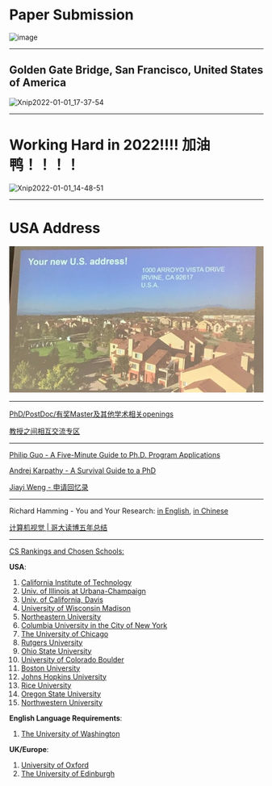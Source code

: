 # Paper Submission

![image](https://user-images.githubusercontent.com/31528604/148673263-528686ec-c16d-4f03-9766-1b9fbdb7ae86.png)

---

## Golden Gate Bridge, San Francisco, United States of America

![Xnip2022-01-01_17-37-54](https://user-images.githubusercontent.com/31528604/147847921-33cfc480-211b-46b6-98c1-af62bd212f54.jpg)

---

# Working Hard in 2022!!!! 加油鸭！！！！

![Xnip2022-01-01_14-48-51](https://user-images.githubusercontent.com/31528604/147847857-de3fb33b-f23a-411f-94a6-b1d1c6bf24e6.jpg)

---

# USA Address 

<p align="center">
  <img src='USA_Address.JPG'>
</p>

---

[PhD/PostDoc/有奖Master及其他学术相关openings](https://www.1point3acres.com/bbs/forum-173-1.html)

[教授之间相互交流专区](https://www.1point3acres.com/bbs/forum.php?mod=forumdisplay&fid=328)

---

[Philip Guo - A Five-Minute Guide to Ph.D. Program Applications](https://pg.ucsd.edu/PhD-application-tips.htm)

[Andrej Karpathy - A Survival Guide to a PhD](http://karpathy.github.io/2016/09/07/phd/)

[Jiayi Weng - 申请回忆录](https://trinkle23897.github.io/posts/application)

---

Richard Hamming - You and Your Research: [in English](http://www.cs.virginia.edu/~robins/YouAndYourResearch.html), [in Chinese](http://www.yidianzixun.com/article/0LZ4zQZV)

[计算机视觉 | 哥大读博五年总结](https://zhuanlan.zhihu.com/p/338193330)

---

[CS Rankings and Chosen Schools: ](http://csrankings.org/#/index?all&us)

**USA**:
1. [California Institute of Technology](https://gradoffice.caltech.edu/admissions/FAQ)
2. [Univ. of Illinois at Urbana-Champaign](https://grad.illinois.edu/admissions/instructions/04c)
3. [Univ. of California, Davis](https://grad.ucdavis.edu/applying-uc-davis)
4. [University of Wisconsin Madison](https://grad.wisc.edu/apply/requirements/)
5. [Northeastern University](https://coe.northeastern.edu/academics-experiential-learning/graduate-school-of-engineering/graduate-admissions/)
6. [Columbia University in the City of New York](https://www.gradengineering.columbia.edu/faq/standardized-test-scores)
7. [The University of Chicago](https://grad.uchicago.edu/admissions/apply/english-language-requirements/)
8. [Rutgers University](https://grad.rutgers.edu/admissions/international-students)
9. [Ohio State University](http://gpadmissions.osu.edu/intl/additional-requirements-to-apply.html)
10. [University of Colorado Boulder](https://www.colorado.edu/graduateschool/admissions/prepare-apply/international-students/english-proficiency-requirements)
11. [Boston University](https://www.bu.edu/eng/prospective-graduate/apply/international-students/)
12. [Johns Hopkins University](https://engineering.jhu.edu/admissions/graduate-admissions/full-time-programs/how-to-apply/international-students/)
13. [Rice University](https://graduate.rice.edu/admissions/application-faq)
14. [Oregon State University](https://gradschool.oregonstate.edu/admissions/international)
15. [Northwestern University](https://www.mccormick.northwestern.edu/computer-science/academics/graduate/admissions/faq.html#english)

**English Language Requirements**:

1. [The University of Washington](https://grad.uw.edu/admission/understanding-the-application-process/international-applicant-information/english-proficiency-tests/)

**UK/Europe**:

1. [University of Oxford](https://www.ox.ac.uk/admissions/graduate/applying-to-oxford/application-guide/qualifications-languages-funding#content-tab--4)
2. [The University of Edinburgh](https://www.ed.ac.uk/studying/postgraduate/applying/your-application/entry-requirements/english-requirements/approved-universities)

